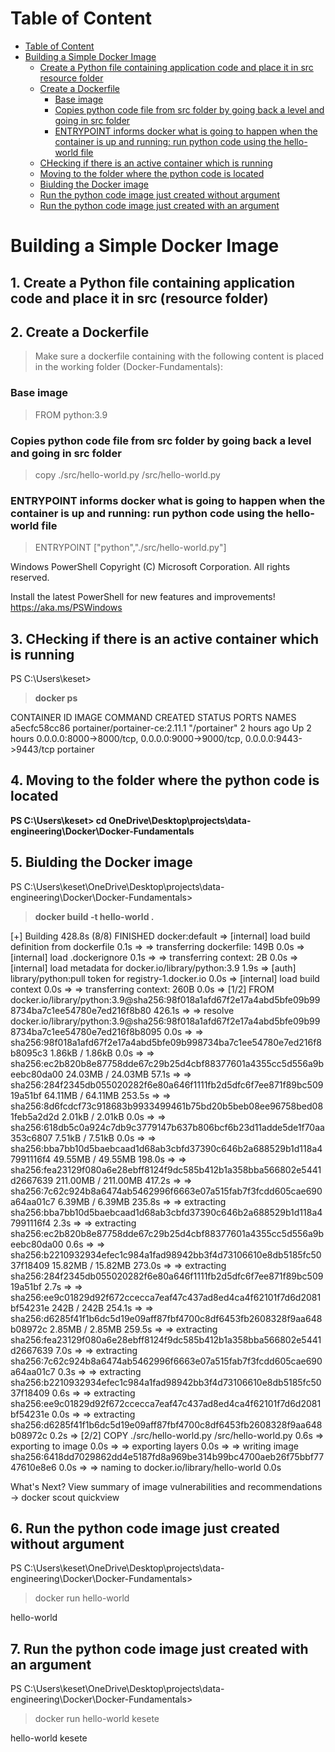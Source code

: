 # Table of Content

<!-- TOC -->

- [Table of Content](#table-of-content)
- [Building a Simple Docker Image](#building-a-simple-docker-image)
    - [Create a Python file containing application code and place it in src resource folder](#create-a-python-file-containing-application-code-and-place-it-in-src-resource-folder)
    - [Create a Dockerfile](#create-a-dockerfile)
        - [Base image](#base-image)
        - [Copies python code file from src folder by going back a level and going in src folder](#copies-python-code-file-from-src-folder-by-going-back-a-level-and-going-in-src-folder)
        - [ENTRYPOINT informs docker what is going to happen when the container is up and running: run python code using the hello-world file](#entrypoint-informs-docker-what-is-going-to-happen-when-the-container-is-up-and-running-run-python-code-using-the-hello-world-file)
    - [CHecking if there is an active container which is running](#checking-if-there-is-an-active-container-which-is-running)
    - [Moving to the folder where the python code is located](#moving-to-the-folder-where-the-python-code-is-located)
    - [Biulding the Docker image](#biulding-the-docker-image)
    - [Run the python code image just created without argument](#run-the-python-code-image-just-created-without-argument)
    - [Run the python code image just created with an argument](#run-the-python-code-image-just-created-with-an-argument)

<!-- /TOC -->

# Building a Simple Docker Image

## 1. Create a Python file containing application code and place it in src (resource folder)

## 2. Create a Dockerfile
> Make sure a dockerfile containing with the following content is placed in the working folder (Docker-Fundamentals):

### Base image
> FROM python:3.9

### Copies python code file from src folder by going back a level and going in src folder
> copy ./src/hello-world.py /src/hello-world.py

### ENTRYPOINT informs docker what is going to happen when the container is up and running: run python code using the hello-world file
> ENTRYPOINT ["python","./src/hello-world.py"]

Windows PowerShell
Copyright (C) Microsoft Corporation. All rights reserved.

Install the latest PowerShell for new features and improvements! https://aka.ms/PSWindows


## 3. CHecking if there is an active container which is running
PS C:\Users\keset>
>__docker ps__


CONTAINER ID   IMAGE                           COMMAND        CREATED       STATUS       PORTS                                                                    NAMES
a5ecfc58cc86   portainer/portainer-ce:2.11.1   "/portainer"   2 hours ago   Up 2 hours   0.0.0.0:8000->8000/tcp, 0.0.0.0:9000->9000/tcp, 0.0.0.0:9443->9443/tcp   portainer

## 4. Moving to the folder where the python code is located 
__PS C:\Users\keset> cd OneDrive\Desktop\projects\data-engineering\Docker\Docker-Fundamentals__

## 5. Biulding the Docker image
PS C:\Users\keset\OneDrive\Desktop\projects\data-engineering\Docker\Docker-Fundamentals> 
> __docker build -t hello-world .__


[+] Building 428.8s (8/8) FINISHED                                                                       docker:default
 => [internal] load build definition from dockerfile                                                               0.1s
 => => transferring dockerfile: 149B                                                                               0.0s
 => [internal] load .dockerignore                                                                                  0.1s
 => => transferring context: 2B                                                                                    0.0s
 => [internal] load metadata for docker.io/library/python:3.9                                                      1.9s
 => [auth] library/python:pull token for registry-1.docker.io                                                      0.0s
 => [internal] load build context                                                                                  0.0s
 => => transferring context: 260B                                                                                  0.0s
 => [1/2] FROM docker.io/library/python:3.9@sha256:98f018a1afd67f2e17a4abd5bfe09b998734ba7c1ee54780e7ed216f8b80  426.1s
 => => resolve docker.io/library/python:3.9@sha256:98f018a1afd67f2e17a4abd5bfe09b998734ba7c1ee54780e7ed216f8b8095  0.0s
 => => sha256:98f018a1afd67f2e17a4abd5bfe09b998734ba7c1ee54780e7ed216f8b8095c3 1.86kB / 1.86kB                     0.0s
 => => sha256:ec2b820b8e87758dde67c29b25d4cbf88377601a4355cc5d556a9beebc80da00 24.03MB / 24.03MB                  57.1s
 => => sha256:284f2345db055020282f6e80a646f1111fb2d5dfc6f7ee871f89bc50919a51bf 64.11MB / 64.11MB                 253.5s
 => => sha256:8d6fcdcf73c918683b9933499461b75bd20b5beb08ee96758bed081feb5a2d2d 2.01kB / 2.01kB                     0.0s
 => => sha256:618db5c0a924c7db9c3779147b637b806bcf6b23d11adde5de1f70aa353c6807 7.51kB / 7.51kB                     0.0s
 => => sha256:bba7bb10d5baebcaad1d68ab3cbfd37390c646b2a688529b1d118a47991116f4 49.55MB / 49.55MB                 198.0s
 => => sha256:fea23129f080a6e28ebff8124f9dc585b412b1a358bba566802e5441d2667639 211.00MB / 211.00MB               417.2s
 => => sha256:7c62c924b8a6474ab5462996f6663e07a515fab7f3fcdd605cae690a64aa01c7 6.39MB / 6.39MB                   235.8s
 => => extracting sha256:bba7bb10d5baebcaad1d68ab3cbfd37390c646b2a688529b1d118a47991116f4                          2.3s
 => => extracting sha256:ec2b820b8e87758dde67c29b25d4cbf88377601a4355cc5d556a9beebc80da00                          0.6s
 => => sha256:b2210932934efec1c984a1fad98942bb3f4d73106610e8db5185fc5037f18409 15.82MB / 15.82MB                 273.0s
 => => extracting sha256:284f2345db055020282f6e80a646f1111fb2d5dfc6f7ee871f89bc50919a51bf                          2.7s
 => => sha256:ee9c01829d92f672ccecca7eaf47c437ad8ed4ca4f62101f7d6d2081bf54231e 242B / 242B                       254.1s
 => => sha256:d6285f41f1b6dc5d19e09aff87fbf4700c8df6453fb2608328f9aa648b08972c 2.85MB / 2.85MB                   259.5s
 => => extracting sha256:fea23129f080a6e28ebff8124f9dc585b412b1a358bba566802e5441d2667639                          7.0s
 => => extracting sha256:7c62c924b8a6474ab5462996f6663e07a515fab7f3fcdd605cae690a64aa01c7                          0.3s
 => => extracting sha256:b2210932934efec1c984a1fad98942bb3f4d73106610e8db5185fc5037f18409                          0.6s
 => => extracting sha256:ee9c01829d92f672ccecca7eaf47c437ad8ed4ca4f62101f7d6d2081bf54231e                          0.0s
 => => extracting sha256:d6285f41f1b6dc5d19e09aff87fbf4700c8df6453fb2608328f9aa648b08972c                          0.2s
 => [2/2] COPY ./src/hello-world.py /src/hello-world.py                                                            0.6s
 => exporting to image                                                                                             0.0s
 => => exporting layers                                                                                            0.0s
 => => writing image sha256:6418dd7029862dd4e5187fd8a969be314b99bc4700aeb26f75bbf7747610e8e6                       0.0s
 => => naming to docker.io/library/hello-world                                                                     0.0s

What's Next?
  View summary of image vulnerabilities and recommendations → docker scout quickview

## 6. Run the python code image just created without argument
PS C:\Users\keset\OneDrive\Desktop\projects\data-engineering\Docker\Docker-Fundamentals> 
> docker run hello-world


hello-world

## 7. Run the python code image just created with an argument
PS C:\Users\keset\OneDrive\Desktop\projects\data-engineering\Docker\Docker-Fundamentals> 
> docker run hello-world kesete


hello-world kesete